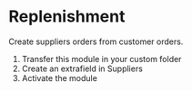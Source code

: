 # Replenishment
Create suppliers orders from customer orders.

1. Transfer this module in your custom folder
2. Create an extrafield in Suppliers
3. Activate the module
